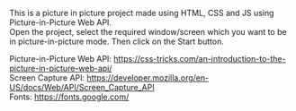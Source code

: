 This is a picture in picture project made using HTML, CSS and JS using Picture-in-Picture Web API. <br />
Open the project, select the required window/screen which you want to be in picture-in-picture mode. Then click on the Start button.<br />

Picture-in-Picture Web API: https://css-tricks.com/an-introduction-to-the-picture-in-picture-web-api/ <br />
Screen Capture API: https://developer.mozilla.org/en-US/docs/Web/API/Screen_Capture_API <br />
Fonts: https://fonts.google.com/ <br />